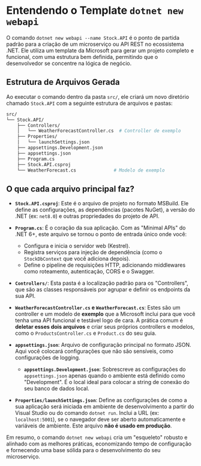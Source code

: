 # Entendendo o Template `dotnet new webapi`

O comando `dotnet new webapi --name Stock.API` é o ponto de partida padrão para a criação de um microserviço ou API REST no ecossistema .NET. Ele utiliza um template da Microsoft para gerar um projeto completo e funcional, com uma estrutura bem definida, permitindo que o desenvolvedor se concentre na lógica de negócio.

## Estrutura de Arquivos Gerada

Ao executar o comando dentro da pasta `src/`, ele criará um novo diretório chamado `Stock.API` com a seguinte estrutura de arquivos e pastas:

```bash
src/
└── Stock.API/
    ├── Controllers/
    │   └── WeatherForecastController.cs  # Controller de exemplo
    ├── Properties/
    │   └── launchSettings.json
    ├── appsettings.Development.json
    ├── appsettings.json
    ├── Program.cs
    ├── Stock.API.csproj
    └── WeatherForecast.cs              # Modelo de exemplo
```

## O que cada arquivo principal faz?

* **`Stock.API.csproj`**: Este é o arquivo de projeto no formato MSBuild. Ele define as configurações, as dependências (pacotes NuGet), a versão do .NET (ex: `net8.0`) e outras propriedades do projeto de API.

* **`Program.cs`**: É o coração da sua aplicação. Com as "Minimal APIs" do .NET 6+, este arquivo se tornou o ponto de entrada único onde você:
  * Configura e inicia o servidor web (Kestrel).
  * Registra serviços para injeção de dependência (como o `StockDbContext` que você adiciona depois).
  * Define o pipeline de requisições HTTP, adicionando middlewares como roteamento, autenticação, CORS e o Swagger.

* **`Controllers/`**: Esta pasta é a localização padrão para os "Controllers", que são as classes responsáveis por agrupar e definir os endpoints da sua API.

* **`WeatherForecastController.cs` e `WeatherForecast.cs`**: Estes são um controller e um modelo de **exemplo** que a Microsoft inclui para que você tenha uma API funcional e testável logo de cara. A prática comum é **deletar esses dois arquivos** e criar seus próprios controllers e modelos, como o `ProductsController.cs` e `Product.cs` do seu guia.

* **`appsettings.json`**: Arquivo de configuração principal no formato JSON. Aqui você colocará configurações que não são sensíveis, como configurações de logging.
  * **`appsettings.Development.json`**: Sobrescreve as configurações do `appsettings.json` apenas quando o ambiente está definido como "Development". É o local ideal para colocar a string de conexão do seu banco de dados local.

* **`Properties/launchSettings.json`**: Define as configurações de como a sua aplicação será iniciada em ambiente de desenvolvimento a partir do Visual Studio ou do comando `dotnet run`. Inclui a URL (ex: `localhost:5001`), se o navegador deve ser aberto automaticamente e variáveis de ambiente. Este arquivo **não é usado em produção**.

Em resumo, o comando `dotnet new webapi` cria um "esqueleto" robusto e alinhado com as melhores práticas, economizando tempo de configuração e fornecendo uma base sólida para o desenvolvimento do seu microserviço.
